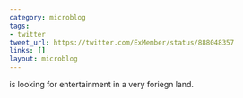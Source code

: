 ```yaml
---
category: microblog
tags:
- twitter
tweet_url: https://twitter.com/ExMember/status/888048357
links: []
layout: microblog
---
```

is looking for entertainment in a very foriegn land.
